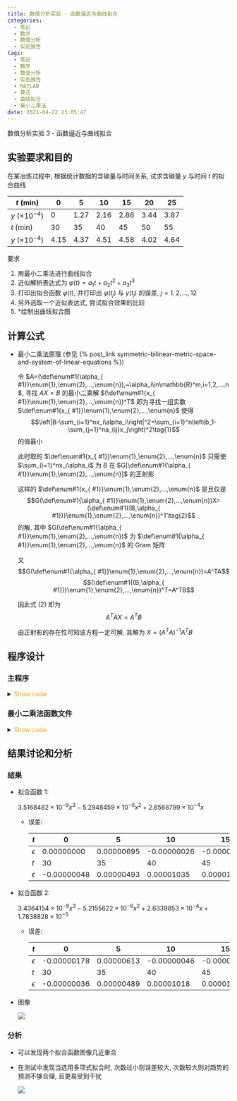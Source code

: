 ```yaml
---
title: 数值分析实验 - 函数逼近与曲线拟合
categories:
  - 笔记
  - 数学
  - 数值分析
  - 实验报告
tags:
  - 笔记
  - 数学
  - 数值分析
  - 实验报告
  - MATLAB
  - 算法
  - 曲线拟合
  - 最小二乘法
date: 2021-04-22 23:05:47
---
```


数值分析实验 3 - 函数逼近与曲线拟合

<!-- more -->

## 实验要求和目的

在某冶炼过程中, 根据统计数据的含碳量与时间关系, 试求含碳量 $y$ 与时间 $t$ 的拟合曲线

| $t~(\text{min})$     | 0    | 5    | 10   | 15   | 20   | 25   |
| -------------------- | ---- | ---- | ---- | ---- | ---- | ---- |
| $y~(\times 10^{-4})$ | 0    | 1.27 | 2.16 | 2.86 | 3.44 | 3.87 |
| $t~(\text{min})$     | 30   | 35   | 40   | 45   | 50   | 55   |
| $y~(\times 10^{-4})$ | 4.15 | 4.37 | 4.51 | 4.58 | 4.02 | 4.64 |

要求

1. 用最小二乘法进行曲线拟合
1. 近似解析表达式为 $\varphi(t)=a_1t+a_2t^2+a_3t^3$
1. 打印出拟合函数 $\varphi(t)$, 并打印出 $\varphi(t_j)$ 与 $y(t_j)$ 的误差, $j=1,2,...,12$
1. 另外选取一个近似表达式, 尝试拟合效果的比较
1. \*绘制出曲线拟合图

## 计算公式

- 最小二乘法原理 (参见 {% post_link symmetric-bilinear-metric-space-and-system-of-linear-equations %})

  令 $A=(\def\enum#1{\alpha_{ #1}}\enum{1},\enum{2},...,\enum{n}),~\alpha_i\in\mathbb{R}^m,i=1,2,...,n$, 寻找 $AX=B$ 的最小二乘解 $(\def\enum#1{x_{ #1}}\enum{1},\enum{2},...,\enum{n})^T$ 即为寻找一组实数 $\def\enum#1{x_{ #1}}\enum{1},\enum{2},...,\enum{n}$ 使得
  $$\left|B-\sum_{i=1}^nx_i\alpha_i\right|^2=\sum_{i=1}^n\left(b_1-\sum_{j=1}^na_{ij}x_j\right)^2\tag{1}$$
  的值最小

  此时取的 $\def\enum#1{x_{ #1}}\enum{1},\enum{2},...,\enum{n}$ 只需使 $\sum_{i=1}^nx_i\alpha_i$ 为 $B$ 在 $G[\def\enum#1{\alpha_{ #1}}\enum{1},\enum{2},...,\enum{n}]$ 的正射影

  这样的 $\def\enum#1{x_{ #1}}\enum{1},\enum{2},...,\enum{n}$ 是且仅是
  $$G(\def\enum#1{\alpha_{ #1}}\enum{1},\enum{2},...,\enum{n})X=(\def\enum#1{(B,\alpha_{ #1})}\enum{1},\enum{2},...,\enum{n})^T\tag{2}$$
  的解, 其中 $G(\def\enum#1{\alpha_{ #1}}\enum{1},\enum{2},...,\enum{n})$ 为 $\def\enum#1{\alpha_{ #1}}\enum{1},\enum{2},...,\enum{n}$ 的 Gram 矩阵

  又
  $$G(\def\enum#1{\alpha_{ #1}}\enum{1},\enum{2},...,\enum{n})=A^TA$$
  $$(\def\enum#1{(B,\alpha_{ #1})}\enum{1},\enum{2},...,\enum{n})^T=A^TB$$

  因此式 $(2)$ 即为
  $$A^TAX=A^TB\tag{3}$$

  由正射影的存在性可知该方程一定可解, 其解为 $X=(A^TA)^{-1}A^TB$

## 程序设计

### 主程序

<details>
<summary><font color='orange'>Show code</font></summary>

{% include_code lang:matlab numanaexp-03/main.m %}

</details>

### 最小二乘法函数文件

<details>
<summary><font color='orange'>Show code</font></summary>

{% include_code lang:matlab numanaexp-03/lsmfit.m %}

</details>

## 结果讨论和分析

### 结果

- 拟合函数 1:

  $3.5168482\times10^{-9}x^3 - 5.2948459\times10^{-6}x^2 + 2.6568799\times10^{-4}x$

  - 误差:

    | $t$        | 0           | 5          | 10          | 15          | 20          | 25          |
    | ---------- | ----------- | ---------- | ----------- | ----------- | ----------- | ----------- |
    | $\epsilon$ | 0.00000000  | 0.00000695 | -0.00000026 | -0.00000527 | -0.00000372 | -0.00000124 |
    | $t$        | 30          | 35         | 40          | 45          | 50          | 55          |
    | $\epsilon$ | -0.00000048 | 0.00000493 | 0.00001035  | 0.00001414  | -0.00004233 | 0.00001929  |

- 拟合函数 2:

  $3.4364154\times10^{-9}x^3 - 5.2155622\times10^{-6}x^2 + 2.6339853\times10^{-4}x + 1.7838828\times10^{-5}$

  - 误差:

    | $t$        | 0           | 5          | 10          | 15          | 20          | 25          |
    | ---------- | ----------- | ---------- | ----------- | ----------- | ----------- | ----------- |
    | $\epsilon$ | -0.00000178 | 0.00000613 | -0.00000046 | -0.00000513 | -0.00000345 | -0.00000100 |
    | $t$        | 30          | 35         | 40          | 45          | 50          | 55          |
    | $\epsilon$ | -0.00000036 | 0.00000489 | 0.00001018  | 0.00001393  | -0.00004244 | 0.00001950  |

- 图像

  ![](fig1.svg)

### 分析

- 可以发现两个拟合函数图像几近重合
- 在测试中发现当选用多项式拟合时, 次数过小则误差较大, 次数较大则对趋势的预测不够合理, 且更易受到干扰

  ![](fig2.svg)
